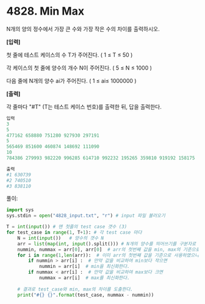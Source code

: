 # 4828. Min Max

N개의 양의 정수에서 가장 큰 수와 가장 작은 수의 차이를 출력하시오.


**[입력]**

첫 줄에 테스트 케이스의 수 T가 주어진다. ( 1 ≤ T ≤ 50 )

각 케이스의 첫 줄에 양수의 개수 N이 주어진다. ( 5 ≤ N ≤ 1000 )

다음 줄에 N개의 양수 ai가 주어진다. ( 1 ≤ ai≤ 1000000 )

**[출력]**

각 줄마다 "#T" (T는 테스트 케이스 번호)를 출력한 뒤, 답을 출력한다.

```python
입력
3
5
477162 658880 751280 927930 297191
5
565469 851600 460874 148692 111090
10
784386 279993 982220 996285 614710 992232 195265 359810 919192 158175

출력
#1 630739
#2 740510
#3 838110
```



풀이:

```python
import sys
sys.stdin = open("4828_input.txt", "r") # input 파일 불러오기

T = int(input()) # 맨 첫줄의 test case 갯수 (3)
for test_case in range(1, T+1): # 각 test case 마다
    N = int(input())   # 양수의 갯수 N
    arr = list(map(int, input().split())) # N개의 양수를 띄어쓰기를 구분자로 int로 형변환하여 list에 저장한다.
    nummin, nummax = arr[0], arr[0]  # arr의 첫번째 값을 min, max의 기준으로 잡는다.
    for i in range(1,len(arr)):  # 이미 arr의 첫번째 값을 기준으로 사용하였으니 두번째 값부터 min, max의 기준값과 비교한다.
        if nummin > arr[i] :  # 만약 값을 비교하여 min보다 작으면
            nummin = arr[i]  # min을 최신화한다.
        if nummax < arr[i] :  # 만약 값을 비교하여 max보다 크면
            nummax = arr[i]  # max를 최신화한다.
	
    # 결과로 test_case와 min, max의 차이를 도출한다.
    print("#{} {}".format(test_case, nummax - nummin))
```